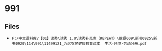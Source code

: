 # 991

## Files

- `F:/中文语料库/【01】读秀\读秀 1.0\读秀补充库（REPEAT）\数据009\新书0925\新书0920\114\991\11499121_九亿农民健康教育读本  生活·环境·劳动分册.pdf`

